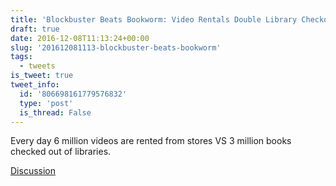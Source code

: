 ```yaml
---
title: 'Blockbuster Beats Bookworm: Video Rentals Double Library Checkouts'
draft: true
date: 2016-12-08T11:13:24+00:00
slug: '201612081113-blockbuster-beats-bookworm'
tags:
  - tweets
is_tweet: true
tweet_info:
  id: '806698161779576832'
  type: 'post'
  is_thread: False
---
```




Every day 6 million videos are rented from stores VS 3 million books checked out of libraries.

[Discussion](https://x.com/sytelus/status/806698161779576832)
